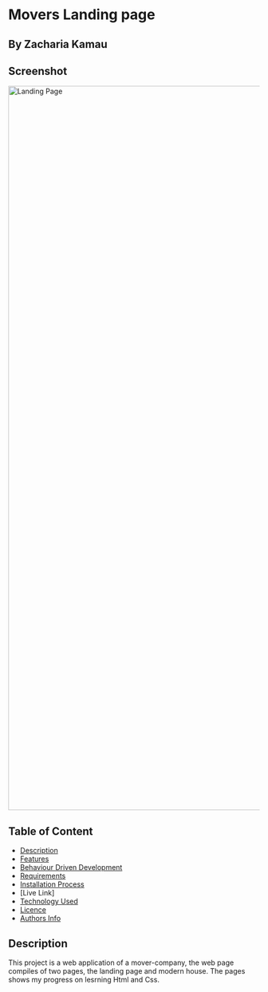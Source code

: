 # Movers Landing page
 ## By Zacharia Kamau
## Screenshot
 <img width="1452" alt="Landing Page" src="https://user-images.githubusercontent.com/88247115/167822037-04325265-6762-49e7-bdb6-a78d260c52b3.png">

 ## Table of Content
 - [Description](#description)
 - [Features](#features)
 - [Behaviour Driven Development](#Behaviour-Driven-Development)
 - [Requirements](#requirements)
 - [Installation Process](#installation-Process)
 - [Live Link]
 - [Technology  Used](#technology-Used)
 - [Licence](#licence)
 - [Authors Info](#Authors-Info)
 ## Description
 <p>This project is a web application of a mover-company, the web page compiles of two pages, the landing page and modern house. The pages shows my progress on lesrning Html and Css. </p>
